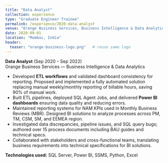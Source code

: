 ```yaml
---
title: "Data Analyst"
collection: experience
type: "Graduate Engineer Trainee"
permalink: /experience/2020-data-analyst
venue: "Orange Business Services, Business Intelligence & Data Analytics"
date: 2020-09-01
location: "Mumbai, India"
header:
  teaser: "orange-business-logo.png"   # reuse same logo
---
```


**Data Analyst** (Sep 2020 – Sep 2022)  
Orange Business Services — Business Intelligence & Data Analytics  

- Developed **ETL workflows** and validated dashboard consistency for reporting. Proposed and implemented a fully automated solution replacing manual weekly/monthly reporting of billable hours, saving 90% of manual work.  
- Built ETL pipelines, deployed SQL Agent Jobs, and delivered **Power BI dashboards** ensuring data quality and reducing errors.  
- Maintained reporting systems for NAM KPIs used in Monthly Business Reviews (MBR). Designed BI solutions to analyze processes across PM, TM, CSM, SM, and EEMEA region.  
- Investigated data discrepancies, pipeline issues, and SQL query bugs; authored over 15 process documents including BAU guides and technical specs.  
- Collaborated with stakeholders and cross-functional teams, translating business requirements into technical specifications for BI solutions.  

**Technologies used:** SQL Server, Power BI, SSMS, Python, Excel  
